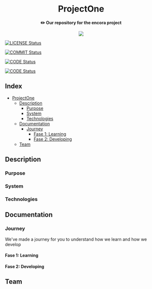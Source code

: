 <div align="center">
    <h1>ProjectOne</h1>
    <b>✏️ Our repository for the encora project</b>
</div>

<p align="center">
  <img src="https://github.com/OutatimeSoftware/ProjectOne/blob/main/Img/header.png">
</p>

[![LICENSE Status](https://img.shields.io/github/license/OutatimeSoftware/ProjectOne?style=flat-square)](https://github.com/OutatimeSoftware/ProjectOne/blob/main/LICENSE)

[![COMMIT Status](https://img.shields.io/github/last-commit/OutatimeSoftware/ProjectOne?label=Last%20commit&style=flat-square)](https://github.com/OutatimeSoftware/ProjectOne/graphs/contributors)

[![CODE Status](https://img.shields.io/github/languages/top/OutatimeSoftware/ProjectOne?style=flat-square)](#)

[![CODE Status](https://img.shields.io/badge/Leelo%20en-Espa%C3%B1ol-yellow)](#)





## Index

-   [ProjectOne](#)
    -   [Description](#description)
        -   [Purpose](#)
        -   [System](#)
        -   [Technologies](#)
    -   [Documentation](#documentation)
        -   [Journey](#Journey)
            -   [Fase 1: Learning](#)
            -   [Fase 2: Developing](#)
    -   [Team](#team)

## Description

### Purpose

### System

### Technologies

## Documentation

### Journey

We've made a journey for you to understand how we learn and how we develop

#### Fase 1: Learning

#### Fase 2: Developing

## Team
